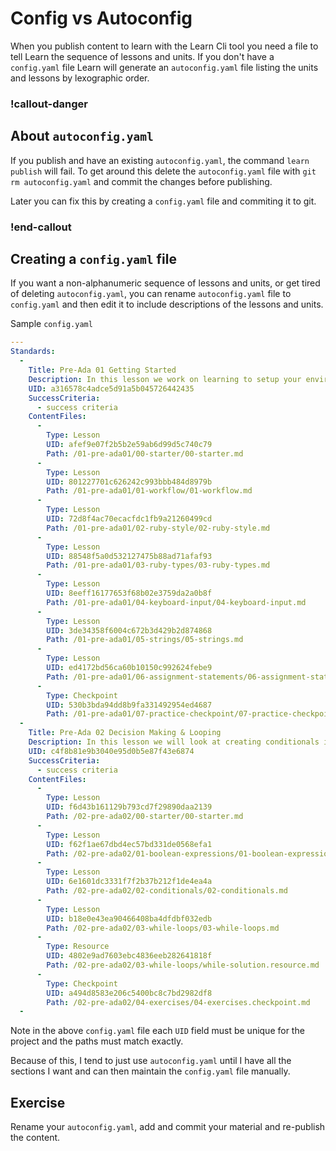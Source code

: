# Config vs Autoconfig

When you publish content to learn with the Learn Cli tool you need a file to tell Learn the sequence of lessons and units.  If you don't have a `config.yaml` file Learn will generate an `autoconfig.yaml` file listing the units and lessons by lexographic order.  

<!-- available callout types: info, success, warning, danger, secondary  -->
### !callout-danger

## About `autoconfig.yaml`

If you publish and have an existing `autoconfig.yaml`, the command `learn publish` will fail.  To get around this delete the `autoconfig.yaml` file with `git rm autoconfig.yaml` and commit the changes before publishing.  

Later you can fix this by creating a `config.yaml` file and commiting it to git.

### !end-callout

## Creating a `config.yaml` file

If you want a non-alphanumeric sequence of lessons and units, or get tired of deleting `autoconfig.yaml`, you can rename `autoconfig.yaml` file to `config.yaml` and then edit it to include descriptions of the lessons and units.

Sample `config.yaml`

```yaml
---
Standards:
  -
    Title: Pre-Ada 01 Getting Started
    Description: In this lesson we work on learning to setup your environment and basic Ruby types.
    UID: a316578c4adce5d91a5b045726442435
    SuccessCriteria:
      - success criteria
    ContentFiles:
      -
        Type: Lesson
        UID: afef9e07f2b5b2e59ab6d99d5c740c79
        Path: /01-pre-ada01/00-starter/00-starter.md
      -
        Type: Lesson
        UID: 801227701c626242c993bbb484d8979b
        Path: /01-pre-ada01/01-workflow/01-workflow.md
      -
        Type: Lesson
        UID: 72d8f4ac70ecacfdc1fb9a21260499cd
        Path: /01-pre-ada01/02-ruby-style/02-ruby-style.md
      -
        Type: Lesson
        UID: 88548f5a0d532127475b88ad71afaf93
        Path: /01-pre-ada01/03-ruby-types/03-ruby-types.md
      -
        Type: Lesson
        UID: 8eeff16177653f68b02e3759da2a0b8f
        Path: /01-pre-ada01/04-keyboard-input/04-keyboard-input.md
      -
        Type: Lesson
        UID: 3de34358f6004c672b3d429b2d874868
        Path: /01-pre-ada01/05-strings/05-strings.md
      -
        Type: Lesson
        UID: ed4172bd56ca60b10150c992624febe9
        Path: /01-pre-ada01/06-assignment-statements/06-assignment-statements.md
      -
        Type: Checkpoint
        UID: 530b3bda94dd8b9fa331492954ed4687
        Path: /01-pre-ada01/07-practice-checkpoint/07-practice-checkpoint.md
  -
    Title: Pre-Ada 02 Decision Making & Looping
    Description: In this lesson we will look at creating conditionals in Ruby and practice writing programs which do so.
    UID: c4f8b81e9b3040e95d0b5e87f43e6874
    SuccessCriteria:
      - success criteria
    ContentFiles:
      -
        Type: Lesson
        UID: f6d43b161129b793cd7f29890daa2139
        Path: /02-pre-ada02/00-starter/00-starter.md
      -
        Type: Lesson
        UID: f62f1ae67dbd4ec57bd331de0568efa1
        Path: /02-pre-ada02/01-boolean-expressions/01-boolean-expressions.md
      -
        Type: Lesson
        UID: 6e1601dc3331f7f2b37b212f1de4ea4a
        Path: /02-pre-ada02/02-conditionals/02-conditionals.md
      -
        Type: Lesson
        UID: b18e0e43ea90466408ba4dfdbf032edb
        Path: /02-pre-ada02/03-while-loops/03-while-loops.md
      -
        Type: Resource
        UID: 4802e9ad7603ebc4836eeb282641818f
        Path: /02-pre-ada02/03-while-loops/while-solution.resource.md
      -
        Type: Checkpoint
        UID: a494d8583e206c5400bc8c7bd2982df8
        Path: /02-pre-ada02/04-exercises/04-exercises.checkpoint.md
  -
```

Note in the above `config.yaml` file each `UID` field must be unique for the project and the paths must match exactly.  

Because of this, I tend to just use `autoconfig.yaml` until I have all the sections I want and can then maintain the `config.yaml` file manually.

## Exercise

Rename your `autoconfig.yaml`, add and commit your material and re-publish the content.

